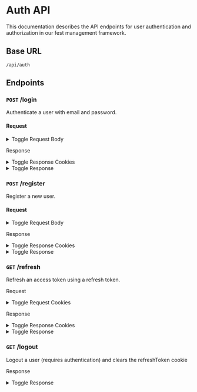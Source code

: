 # Auth API

This documentation describes the API endpoints for user authentication and authorization in our fest management framework.

## Base URL

`/api/auth`

## Endpoints

### `POST` /login

Authenticate a user with email and password.

#### Request

<details>
<summary> Toggle Request Body </summary>

```json
{
  "user": {
    "email": "user@example.com",
    "password": "user_password"
  }
}

```
</details>

Response
<details>
<summary> Toggle Response Cookies </summary>

```json
{
  "refreshToken": "eyJhbGciOiJIUzI1NiIsInR5cCI6IkpXVCJ9.eyJzdWIiOiI1MzQ5YjRkZGQyNzgxZDA4YzA5ODRmMyIsInJvbGUiOiJ1c2VyIiwiaWF0IjoxNjM0OTI5OTgxLCJleHAiOjE2NzA5MjI5ODF9.WYsdP4_U8SVsC9vV9vyG_BrG3A3gD9GkN0m1i6S7auk"
}
```
</details>

<details>
<summary> Toggle Response </summary>

```json
{
  "accessToken": "eyJhbGciOiJIUzI1NiIsInR5cCI6IkpXVCJ9.eyJzdWIiOiI1MzQ5YjRkZGQyNzgxZDA8c2FsdHJvdW5kcyFuZGhhZGhhcHBlcnMiLCJyb2xlIjoidXNlciIsImlhdCI6MTYzNDkyOTk4MSwiZXhwIjoxNjcwOTIyOTgxLCJvcmdhbmlzYXRpb24iOiI1ZjdmMmI5YTRmM2QxZTBiMWM5YjRjN2EiLCJyb2xlIjoiVXNlciBDaGV0dHJpIn0.WYsdP4_U8SVsC9vV9vyG_BrG3A3gD9GkN0m1i6S7auk",
  "user": {
    "_id": "5349b4ddd2781d08c09890f3",
    "name": "Dhan Bahadur Chhettri",
    "email": "user@example.com",
    "role": "user",
    "organisation": "5f7f2b9a4f3d1e0b1c9b4c7a"
  }
}
```
</details>


### `POST` /register
Register a new user.

#### Request
<details>
<summary> Toggle Request Body </summary>

```json
{
    "user":{
        "name": "Dhan Bahadur Chhettri",
        "email": "user@example.com",
        "password": "user_password",
        "role": "user",
        "organisation": "5f7f2b9a4f3d1e0b1c9b4c7a"
    }
}
```

</details>

Response
<details>
<summary> Toggle Response Cookies </summary>

```json
{
  "refreshToken": "eyJhbGciOiJIUzI1NiIsInR5cCI6IkpXVCJ9.eyJzdWIiOiI1MzQ5YjRkZGQyNzgxZDA4YzA5ODRmMyIsInJvbGUiOiJ1c2VyIiwiaWF0IjoxNjM0OTI5OTgxLCJleHAiOjE2NzA5MjI5ODF9.WYsdP4_U8SVsC9vV9vyG_BrG3A3gD9GkN0m1i6S7auk"
}
```
</details>

<details>
<summary> Toggle Response </summary>

```json
{
  "accessToken": "eyJhbGciOiJIUzI1NiIsInR5cCI6IkpXVCJ9.eyJzdWIiOiI1MzQ5YjRkZGQyNzgxZDA8c2FsdHJvdW5kcyFuZGhhZGhhcHBlcnMiLCJyb2xlIjoidXNlciIsImlhdCI6MTYzNDkyOTk4MSwiZXhwIjoxNjcwOTIyOTgxLCJvcmdhbmlzYXRpb24iOiI1ZjdmMmI5YTRmM2QxZTBiMWM5YjRjN2EiLCJyb2xlIjoiVXNlciBDaGV0dHJpIn0.WYsdP4_U8SVsC9vV9vyG_BrG3A3gD9GkN0m1i6S7auk",
  "user": {
    "_id": "5349b4ddd2781d08c09890f3",
    "name": "Dhan Bahadur Chhettri",
    "email": "user@example.com",
    "role": "user",
    "organisation": "5f7f2b9a4f3d1e0b1c9b4c7a"
  }
}
```
</details>


### `GET` /refresh
Refresh an access token using a refresh token.

Request
<details>
<summary> Toggle Request Cookies </summary>

```json
{
  "refreshToken": "eyJhbGciOiJIUzI1NiIsInR5cCI6IkpXVCJ9.eyJzdWIiOiI1MzQ5YjRkZGQyNzgxZDA4YzA5ODRmMyIsInJvbGUiOiJ1c2VyIiwiaWF0IjoxNjM0OTI5OTgxLCJleHAiOjE2NzA5MjI5ODF9.WYsdP4_U8SVsC9vV9vyG_BrG3A3gD9GkN0m1i6S7auk"

}
```
</details>


Response
<details>
<summary> Toggle Response Cookies </summary>

```json
{
  "refreshToken": "eyJhbGciOiJIUzI1NiIsInR5cCI6IkpXVCJ9.eyJzdWIiOiI1MzQ5YjRkZGQyNzgxZDA4YzA5ODRmMyIsInJvbGUiOiJ1c2VyIiwiaWF0IjoxNjM0OTI5OTgxLCJleHAiOjE2NzA5MjI5ODF9.WYsdP4_U8SVsC9vV9vyG_BrG3A3gD9GkN0m1i6S7auk"
}
```

</details>

<details>
<summary> Toggle Response </summary>

```json
{
  "accessToken": "eyJhbGciOiJIUzI1NiIsInR5cCI6IkpXVCJ9.eyJzdWIiOiI1MzQ5YjRkZGQyNzgxZDA8c2FsdHJvdW5kcyFuZGhhZGhhcHBlcnMiLCJyb2xlIjoidXNlciIsImlhdCI6MTYzNDkyOTk4MSwiZXhwIjoxNjcwOTIyOTgxLCJvcmdhbmlzYXRpb24iOiI1ZjdmMmI5YTRmM2QxZTBiMWM5YjRjN2EiLCJyb2xlIjoiVXNlciBDaGV0dHJpIn0.WYsdP4_U8SVsC9vV9vyG_BrG3A3gD9GkN0m1i6S7auk",
  "user": {
    "_id": "5349b4ddd2781d08c09890f3",
    "name": "Dhan Bahadur Chhettri",
    "email": "user@example.com",
    "role": "user",
    "organisation": "5f7f2b9a4f3d1e0b1c9b4c7a"
  }
}
```
</details>

### `GET` /logout
Logout a user (requires authentication) and clears the refreshToken cookie

Response
<details>


<summary> Toggle Response </summary>

```json
{
  "message": "Logged out successfully" 
}
```
</details>